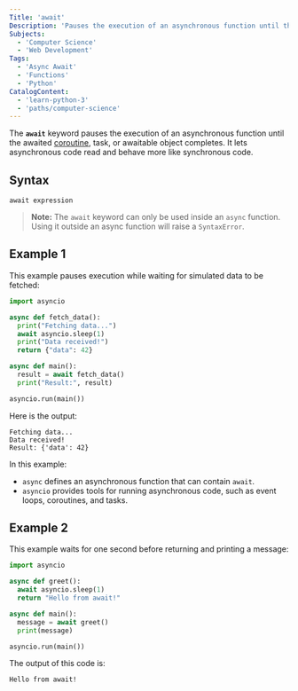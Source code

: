 ```yaml
---
Title: 'await'
Description: 'Pauses the execution of an asynchronous function until the awaited coroutine, task, or awaitable object finishes.'
Subjects:
  - 'Computer Science'
  - 'Web Development'
Tags:
  - 'Async Await'
  - 'Functions'
  - 'Python'
CatalogContent:
  - 'learn-python-3'
  - 'paths/computer-science'
---
```


The **`await`** keyword pauses the execution of an asynchronous function until the awaited [coroutine](https://docs.python.org/3/library/asyncio-task.html#id2), task, or awaitable object completes. It lets asynchronous code read and behave more like synchronous code.

## Syntax

```pseudo
await expression
```

> **Note:** The `await` keyword can only be used inside an `async` function. Using it outside an async function will raise a `SyntaxError`.

## Example 1

This example pauses execution while waiting for simulated data to be fetched:

```py
import asyncio

async def fetch_data():
  print("Fetching data...")
  await asyncio.sleep(1)
  print("Data received!")
  return {"data": 42}

async def main():
  result = await fetch_data()
  print("Result:", result)

asyncio.run(main())
```

Here is the output:

```shell
Fetching data...
Data received!
Result: {'data': 42}
```

In this example:

- `async` defines an asynchronous function that can contain `await`.
- `asyncio` provides tools for running asynchronous code, such as event loops, coroutines, and tasks.

## Example 2

This example waits for one second before returning and printing a message:

```py
import asyncio

async def greet():
  await asyncio.sleep(1)
  return "Hello from await!"

async def main():
  message = await greet()
  print(message)

asyncio.run(main())
```

The output of this code is:

```shell
Hello from await!
```
